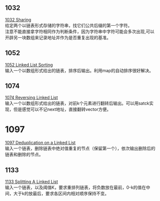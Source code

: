 ## 1032
[1032 Sharing](https://pintia.cn/problem-sets/994805342720868352/problems/994805460652113920)  
给定两个以链表形式存储的字符串，找它们公共后缀的第一个字符。  
注意不能直接拿字符相同作为判断条件，因为字符串中字符可能会多次出现,可以开辟另一块数组来记录地址并作为是否重复出现的基准。 

## 1052
[1052 Linked List Sorting](https://pintia.cn/problem-sets/994805342720868352/problems/994805425780670464)  
输入一个以数组形式给出的链表，排序后输出。利用map的自动排序很好解决。  

## 1074
[1074 Reversing Linked List](https://pintia.cn/problem-sets/994805342720868352/problems/994805394512134144)  
输入一个以数组形式给出的链表，对前k个元素进行翻转后输出。可以用satck实现，但是感觉可以不记next地址，直接翻转vector方便。  

# 1097
[1097 Deduplication on a Linked List](https://pintia.cn/problem-sets/994805342720868352/problems/994805369774129152)  
输入一个链表，删除链表中绝对值重复的节点（保留第一个），依次输出删除后的链表和删除的节点。  

## 1133
[1133 Splitting A Linked List](https://pintia.cn/problem-sets/994805342720868352/problems/994805346776760320)  
输入一个链表，以及阈值K，要求重排列链表，将负数放在最前，0-k的值在中间，大于k的放最后，要求各区间内相对顺序保持不变。  

